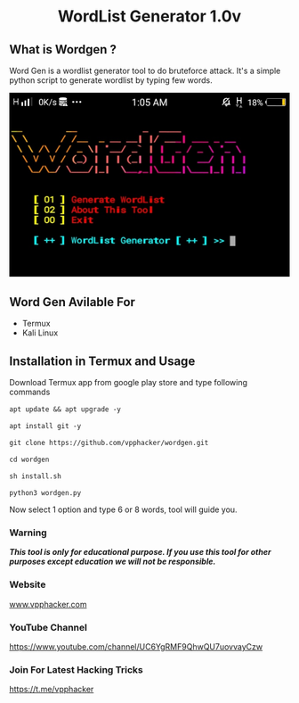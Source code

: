 <h1 align="center">WordList Generator 1.0v</h1>
<p align="center">
  
## What is Wordgen ?
Word Gen is a wordlist generator tool to do bruteforce attack. It's a simple python script to generate wordlist by typing few words.

![unnamed (2)](https://github.com/vpphacker/wordgen/blob/master/IMG_20191209_010635.JPG)

## Word Gen Avilable For
* Termux
* Kali Linux

## Installation in Termux and Usage
Download Termux app from google play store and type following commands

```
apt update && apt upgrade -y
```
```
apt install git -y
```
```
git clone https://github.com/vpphacker/wordgen.git
```
```
cd wordgen
```
```
sh install.sh
```
```
python3 wordgen.py
```

Now select 1 option and type 6 or 8 words, tool will guide you. 

### Warning

***This tool is only for educational purpose. If you use this tool for other purposes except education we will not be responsible.***

### Website
www.vpphacker.com

### YouTube Channel
https://www.youtube.com/channel/UC6YgRMF9QhwQU7uovvayCzw

### Join For Latest Hacking Tricks
https://t.me/vpphacker
